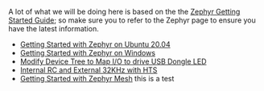 A lot of what we will be doing here is based on the the [Zephyr Getting Started Guide](https://docs.zephyrproject.org/latest/getting_started/index.html); so make sure you to refer to the Zephyr page to ensure you have the latest information.


- [Getting Started with Zephyr on Ubuntu 20.04](./docs/ubuntu.md)
- [Getting Started with Zephyr on Windows](./docs/windows.md)
- [Modify Device Tree to Map I/O to drive USB Dongle LED](./docs/usbdongle-451-00004.md)
- [Internal RC and External 32KHz with HTS](./docs/hts.md)
- [Getting Started with Zephyr Mesh](./docs/mesh.md)
this is a test

